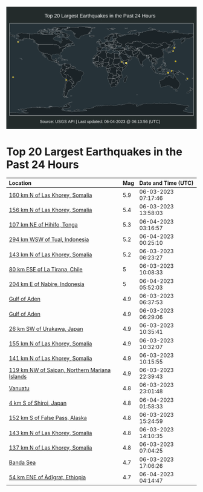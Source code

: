 ![Map](./map.png)

# Top 20 Largest Earthquakes in the Past 24 Hours

| Location | Mag | Date and Time (UTC) |
|:---|:---|:---|
| [160 km N of Las Khorey, Somalia](https://earthquake.usgs.gov/earthquakes/eventpage/us7000k61e) | 5.9 | 06-03-2023 07:17:46 |
| [156 km N of Las Khorey, Somalia](https://earthquake.usgs.gov/earthquakes/eventpage/us7000k63p) | 5.4 | 06-03-2023 13:58:03 |
| [107 km NE of Hihifo, Tonga](https://earthquake.usgs.gov/earthquakes/eventpage/us7000k676) | 5.3 | 06-04-2023 03:16:57 |
| [294 km WSW of Tual, Indonesia](https://earthquake.usgs.gov/earthquakes/eventpage/us7000k66c) | 5.2 | 06-04-2023 00:25:10 |
| [143 km N of Las Khorey, Somalia](https://earthquake.usgs.gov/earthquakes/eventpage/us7000k612) | 5.2 | 06-03-2023 06:23:27 |
| [80 km ESE of La Tirana, Chile](https://earthquake.usgs.gov/earthquakes/eventpage/us7000k62d) | 5 | 06-03-2023 10:08:33 |
| [204 km E of Nabire, Indonesia](https://earthquake.usgs.gov/earthquakes/eventpage/us7000k67k) | 5 | 06-04-2023 05:52:03 |
| [Gulf of Aden](https://earthquake.usgs.gov/earthquakes/eventpage/us7000k615) | 4.9 | 06-03-2023 06:37:53 |
| [Gulf of Aden](https://earthquake.usgs.gov/earthquakes/eventpage/us7000k613) | 4.9 | 06-03-2023 06:29:06 |
| [26 km SW of Urakawa, Japan](https://earthquake.usgs.gov/earthquakes/eventpage/us7000k62j) | 4.9 | 06-03-2023 10:35:41 |
| [155 km N of Las Khorey, Somalia](https://earthquake.usgs.gov/earthquakes/eventpage/us7000k62k) | 4.9 | 06-03-2023 10:32:07 |
| [141 km N of Las Khorey, Somalia](https://earthquake.usgs.gov/earthquakes/eventpage/us7000k62h) | 4.9 | 06-03-2023 10:15:55 |
| [119 km NW of Saipan, Northern Mariana Islands](https://earthquake.usgs.gov/earthquakes/eventpage/us7000k65z) | 4.9 | 06-03-2023 22:39:43 |
| [Vanuatu](https://earthquake.usgs.gov/earthquakes/eventpage/us7000k664) | 4.8 | 06-03-2023 23:01:48 |
| [4 km S of Shiroi, Japan](https://earthquake.usgs.gov/earthquakes/eventpage/us7000k66v) | 4.8 | 06-04-2023 01:58:33 |
| [152 km S of False Pass, Alaska](https://earthquake.usgs.gov/earthquakes/eventpage/us7000k642) | 4.8 | 06-03-2023 15:24:59 |
| [143 km N of Las Khorey, Somalia](https://earthquake.usgs.gov/earthquakes/eventpage/us7000k63r) | 4.8 | 06-03-2023 14:10:35 |
| [137 km N of Las Khorey, Somalia](https://earthquake.usgs.gov/earthquakes/eventpage/us7000k61b) | 4.8 | 06-03-2023 07:04:25 |
| [Banda Sea](https://earthquake.usgs.gov/earthquakes/eventpage/us7000k64k) | 4.7 | 06-03-2023 17:06:26 |
| [54 km ENE of Ādīgrat, Ethiopia](https://earthquake.usgs.gov/earthquakes/eventpage/us7000k679) | 4.7 | 06-04-2023 04:14:47 |
